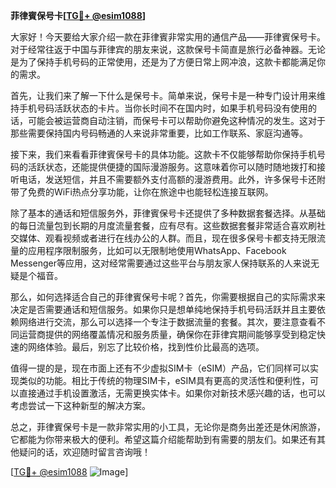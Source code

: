 **菲律賓保号卡[[TG💪+ @esim1088](https://t.me/s/esim1088)]**

大家好！今天要给大家介绍一款在菲律賓非常实用的通信产品——菲律賓保号卡。对于经常往返于中国与菲律宾的朋友来说，这款保号卡简直是旅行必备神器。无论是为了保持手机号码的正常使用，还是为了方便日常上网冲浪，这款卡都能满足你的需求。

首先，让我们来了解一下什么是保号卡。简单来说，保号卡是一种专门设计用来维持手机号码活跃状态的卡片。当你长时间不在国内时，如果手机号码没有使用的话，可能会被运营商自动注销，而保号卡可以帮助你避免这种情况的发生。这对于那些需要保持国内号码畅通的人来说非常重要，比如工作联系、家庭沟通等。

接下来，我们来看看菲律賓保号卡的具体功能。这款卡不仅能够帮助你保持手机号码的活跃状态，还能提供便捷的国际漫游服务。这意味着你可以随时随地拨打和接听电话，发送短信，并且不需要额外支付高额的漫游费用。此外，许多保号卡还附带了免费的WiFi热点分享功能，让你在旅途中也能轻松连接互联网。

除了基本的通话和短信服务外，菲律賓保号卡还提供了多种数据套餐选择。从基础的每日流量包到长期的月度流量套餐，应有尽有。这些数据套餐非常适合喜欢刷社交媒体、观看视频或者进行在线办公的人群。而且，现在很多保号卡都支持无限流量的应用程序限制服务，比如可以无限制地使用WhatsApp、Facebook Messenger等应用，这对经常需要通过这些平台与朋友家人保持联系的人来说无疑是个福音。

那么，如何选择适合自己的菲律賓保号卡呢？首先，你需要根据自己的实际需求来决定是否需要通话和短信服务。如果你只是想单纯地保持手机号码活跃并且主要依赖网络进行交流，那么可以选择一个专注于数据流量的套餐。其次，要注意查看不同运营商提供的网络覆盖情况和服务质量，确保你在菲律宾期间能够享受到稳定快速的网络体验。最后，别忘了比较价格，找到性价比最高的选项。

值得一提的是，现在市面上还有不少虚拟SIM卡（eSIM）产品，它们同样可以实现类似的功能。相比于传统的物理SIM卡，eSIM具有更高的灵活性和便利性，可以直接通过手机设置激活，无需更换实体卡。如果你对新技术感兴趣的话，也可以考虑尝试一下这种新型的解决方案。

总之，菲律賓保号卡是一款非常实用的小工具，无论你是商务出差还是休闲旅游，它都能为你带来极大的便利。希望这篇介绍能帮助到有需要的朋友们。如果还有其他疑问的话，欢迎随时留言咨询哦！

[[TG💪+ @esim1088](https://t.me/s/esim1088) ![Image](https://i.postimg.cc/4NQfJmqS/Snipaste-2025-05-13-00-14-12.png)]